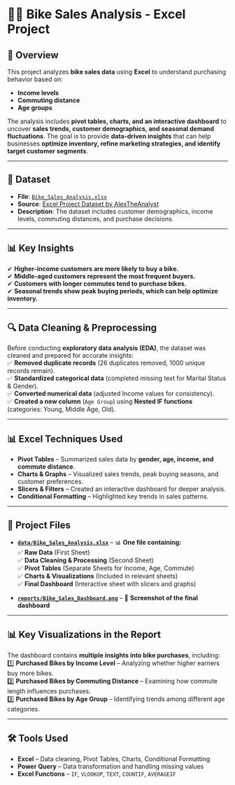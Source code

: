 # 🚴‍♂️ Bike Sales Analysis - Excel Project  

## 📌 Overview  
This project analyzes **bike sales data** using **Excel** to understand purchasing behavior based on:  
- **Income levels**  
- **Commuting distance**  
- **Age groups**  

The analysis includes **pivot tables, charts, and an interactive dashboard** to uncover **sales trends, customer demographics, and seasonal demand fluctuations**. The goal is to provide **data-driven insights** that can help businesses **optimize inventory, refine marketing strategies, and identify target customer segments**.  

---

## 📂 Dataset  
- **File**: [`Bike_Sales_Analysis.xlsx`](./data/Bike_Sales_Analysis.xlsx)  
- **Source**: [Excel Project Dataset by AlexTheAnalyst](https://github.com/AlexTheAnalyst/Excel-Tutorial/blob/main/Excel%20Project%20Dataset.xlsx)  
- **Description**: The dataset includes customer demographics, income levels, commuting distances, and purchase decisions.  

---

## 📊 Key Insights  
✔ **Higher-income customers are more likely to buy a bike.**  
✔ **Middle-aged customers represent the most frequent buyers.**  
✔ **Customers with longer commutes tend to purchase bikes.**  
✔ **Seasonal trends show peak buying periods, which can help optimize inventory.**  

---

## 🔍 Data Cleaning & Preprocessing  
Before conducting **exploratory data analysis (EDA)**, the dataset was cleaned and prepared for accurate insights:  
✅ **Removed duplicate records** (26 duplicates removed, 1000 unique records remain).  
✅ **Standardized categorical data** (completed missing text for Marital Status & Gender).  
✅ **Converted numerical data** (adjusted Income values for consistency).  
✅ **Created a new column** (`Age Group`) using **Nested IF functions** (categories: Young, Middle Age, Old).  

---

## 📊 Excel Techniques Used  
- **Pivot Tables** – Summarized sales data by **gender, age, income, and commute distance**.  
- **Charts & Graphs** – Visualized sales trends, peak buying seasons, and customer preferences.  
- **Slicers & Filters** – Created an interactive dashboard for deeper analysis.  
- **Conditional Formatting** – Highlighted key trends in sales patterns.  

---

## 📂 Project Files  
- **[`data/Bike_Sales_Analysis.xlsx`](./data/Bike_Sales_Analysis.xlsx)** – 📊 **One file containing:**  
  ✅ **Raw Data** (First Sheet)  
  ✅ **Data Cleaning & Processing** (Second Sheet)  
  ✅ **Pivot Tables** (Separate Sheets for Income, Age, Commute)  
  ✅ **Charts & Visualizations** (Included in relevant sheets)  
  ✅ **Final Dashboard** (Interactive sheet with slicers and graphs)  

- **[`reports/Bike_Sales_Dashboard.png`](./reports/Bike_Sales_Dashboard.png)** – 📸 **Screenshot of the final dashboard**  

---

## 📊 Key Visualizations in the Report  
The dashboard contains **multiple insights into bike purchases**, including:  
1️⃣ **Purchased Bikes by Income Level** – Analyzing whether higher earners buy more bikes.  
2️⃣ **Purchased Bikes by Commuting Distance** – Examining how commute length influences purchases.  
3️⃣ **Purchased Bikes by Age Group** – Identifying trends among different age categories.  

---

## 🛠 Tools Used  
- **Excel** – Data cleaning, Pivot Tables, Charts, Conditional Formatting  
- **Power Query** – Data transformation and handling missing values  
- **Excel Functions** – `IF`, `VLOOKUP`, `TEXT`, `COUNTIF`, `AVERAGEIF`  



  








